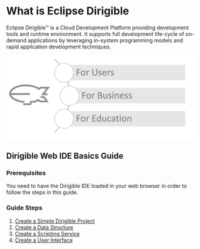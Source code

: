 # What is Eclipse Dirigible
Eclipse Dirigible™ is a Cloud Development Platform providing development tools and runtime environment. It supports full development life-cycle of on-demand applications by leveraging in-system programming models and rapid application development techniques.

![Advantages Infographic](../Infographic/Infographic.png)

## Dirigible Web IDE Basics Guide

### Prerequisites
You need to have the Dirigible IDE loaded in your web browser in order to follow the steps in this guide.

### Guide Steps
1. [Create a Simple Dirigible Project](create_project.md)
2. [Create a Data Structure](data_structures.md)
3. [Create a Scripting Service](scripting_service.md)
4. [Create a User Interface](user_interface.md)